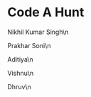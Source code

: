 <h1>Code A Hunt</h1>
<p>Nikhil Kumar Singh\n</p>
<p>Prakhar Soni\n</p>
<p>Aditiya\n</p>
<p>Vishnu\n</p>
<p>Dhruv\n</p>
